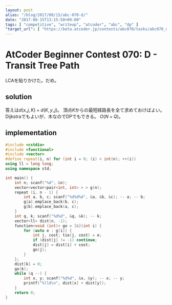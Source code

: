 ```yaml
---
layout: post
alias: "/blog/2017/08/15/abc-070-d/"
date: "2017-08-15T13:15:50+09:00"
tags: [ "competitive", "writeup", "atcoder", "abc", "dp" ]
"target_url": [ "https://beta.atcoder.jp/contests/abc070/tasks/abc070_d" ]
---
```


# AtCoder Beginner Contest 070: D - Transit Tree Path

LCAを貼りかけた。だめ。

## solution

答えは$d(x\_j, K) + d(K, y\_j)$。
頂点$K$からの最短経路長を全て求めておけばよい。Dijkstraでもよいが、木なのでDPでもできる。
$O(N + Q)$。

## implementation

``` c++
#include <cstdio>
#include <functional>
#include <vector>
#define repeat(i, n) for (int i = 0; (i) < int(n); ++(i))
using ll = long long;
using namespace std;

int main() {
    int n; scanf("%d", &n);
    vector<vector<pair<int, int> > > g(n);
    repeat (i, n - 1) {
        int a, b, c; scanf("%d%d%d", &a, &b, &c); -- a; -- b;
        g[a].emplace_back(b, c);
        g[b].emplace_back(a, c);
    }
    int q, k; scanf("%d%d", &q, &k); -- k;
    vector<ll> dist(n, -1);
    function<void (int)> go = [&](int i) {
        for (auto e : g[i]) {
            int j, cost; tie(j, cost) = e;
            if (dist[j] != -1) continue;
            dist[j] = dist[i] + cost;
            go(j);
        }
    };
    dist[k] = 0;
    go(k);
    while (q --) {
        int x, y; scanf("%d%d", &x, &y); -- x; -- y;
        printf("%lld\n", dist[x] + dist[y]);
    }
    return 0;
}
```
